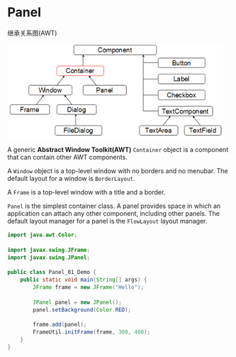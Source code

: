 # Panel

继承关系图(AWT)

![](images/java-component-tree.png)

A generic **Abstract Window Toolkit(AWT)** `Container` object is a component that can contain other AWT components.

A `Window` object is a top-level window with no borders and no menubar. The default layout for a window is `BorderLayout`.

A `Frame` is a top-level window with a title and a border.

`Panel` is the simplest container class. A panel provides space in which an application can attach any other component, including other panels.  The default layout manager for a panel is the `FlowLayout` layout manager.

```java
import java.awt.Color;

import javax.swing.JFrame;
import javax.swing.JPanel;

public class Panel_01_Demo {
    public static void main(String[] args) {
        JFrame frame = new JFrame("Hello");

        JPanel panel = new JPanel();
        panel.setBackground(Color.RED);

        frame.add(panel);
        FrameUtil.initFrame(frame, 300, 400);
    }
}

```
